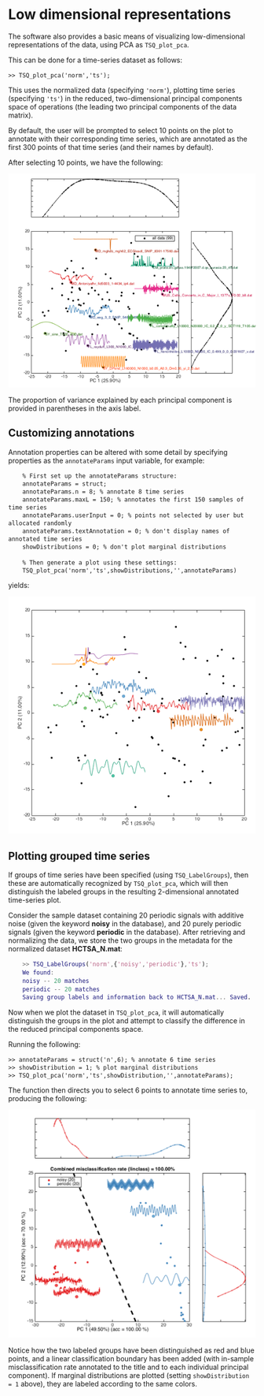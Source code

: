 # Low dimensional representations

The software also provides a basic means of visualizing low-dimensional representations of the data, using PCA as `TSQ_plot_pca`.

This can be done for a time-series dataset as follows:

    >> TSQ_plot_pca('norm','ts');
    
This uses the normalized data (specifying `'norm'`), plotting time series (specifying `'ts'`) in the reduced, two-dimensional principal components space of operations (the leading two principal components of the data matrix).

By default, the user will be prompted to select 10 points on the plot to annotate with their corresponding time series, which are annotated as the first 300 points of that time series (and their names by default).

After selecting 10 points, we have the following:

![pca_image](pca_ungrouped.png)

The proportion of variance explained by each principal component is provided in parentheses in the axis label.

## Customizing annotations

Annotation properties can be altered with some detail by specifying properties as the `annotateParams` input variable, for example:

```
    % First set up the annotateParams structure:
    annotateParams = struct;
    annotateParams.n = 8; % annotate 8 time series
    annotateParams.maxL = 150; % annotates the first 150 samples of time series
    annotateParams.userInput = 0; % points not selected by user but allocated randomly
    annotateParams.textAnnotation = 0; % don't display names of annotated time series
    showDistributions = 0; % don't plot marginal distributions
    
    % Then generate a plot using these settings:
    TSQ_plot_pca('norm','ts',showDistributions,'',annotateParams)
```

yields:

![annotated plot](lowDimAnnotated.png)

## Plotting grouped time series

If groups of time series have been specified (using `TSQ_LabelGroups`), then these are automatically recognized by `TSQ_plot_pca`, which will then distinguish the labeled groups in the resulting 2-dimensional annotated time-series plot.

Consider the sample dataset containing 20 periodic signals with additive noise (given the keyword **noisy** in the database), and 20 purely periodic signals (given the keyword **periodic** in the database).
After retrieving and normalizing the data, we store the two groups in the metadata for the normalized dataset **HCTSA_N.mat**:

```matlab
    >> TSQ_LabelGroups('norm',{'noisy','periodic'},'ts');
    We found:
    noisy -- 20 matches
    periodic -- 20 matches
    Saving group labels and information back to HCTSA_N.mat... Saved.
```
Now when we plot the dataset in `TSQ_plot_pca`, it will automatically distinguish the groups in the plot and attempt to classify the difference in the reduced principal components space.

Running the following:

    >> annotateParams = struct('n',6); % annotate 6 time series
    >> showDistribution = 1; % plot marginal distributions
    >> TSQ_plot_pca('norm','ts',showDistribution,'',annotateParams);
    
The function then directs you to select 6 points to annotate time series to, producing the following:

![](PC_noisy_periodic.png)

Notice how the two labeled groups have been distinguished as red and blue points, and a linear classification boundary has been added (with in-sample misclassification rate annotated to the title and to each individual principal component).
If marginal distributions are plotted (setting `showDistribution = 1` above), they are labeled according to the same colors.